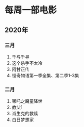 # 每周一部电影

## 2020年

### 三月
1. 千与千寻
2. 这个杀手不太冷
3. 阿甘正传
4. 怪奇物语第一季全集、第二季1-3集

### 二月
1. 哪吒之魔童降世
2. 教父1
3. 肖生克的救赎
4. 白日梦想家
